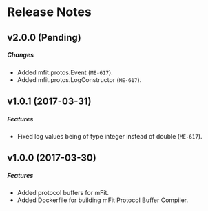 # Release Notes

## v2.0.0 (Pending)
##### Changes
- Added mfit.protos.Event (`ME-617`).
- Added mfit.protos.LogConstructor (`ME-617`).

## v1.0.1 (2017-03-31)
##### Features
- Fixed log values being of type integer instead of double (`ME-617`).

## v1.0.0 (2017-03-30)
##### Features
- Added protocol buffers for mFit.
- Added Dockerfile for building mFit Protocol Buffer Compiler.
